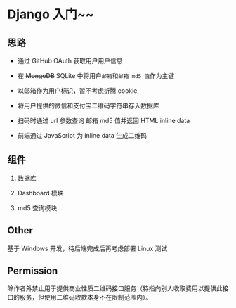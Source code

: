 Django 入门~~
===

## 思路

- 通过 GitHub OAuth 获取用户用户信息

- 在 ~~MongoDB~~ SQLite 中将用户`邮箱`和`邮箱 md5 值`作为主键

- 以邮箱作为用户标识，暂不考虑折腾 cookie

- 将用户提供的微信和支付宝二维码字符串存入数据库

- 扫码时通过 url 参数查询 邮箱 md5 值并返回 HTML inline data

- 前端通过 JavaScript 为 inline data 生成二维码

## 组件

1. 数据库

2. Dashboard 模块

3. md5 查询模块

## Other

基于 Windows 开发，待后端完成后再考虑部署 Linux 测试

## Permission

除作者外禁止用于提供商业性质二维码接口服务（特指向别人收取费用以提供此接口的服务，但使用二维码收款本身不在限制范围内）。
